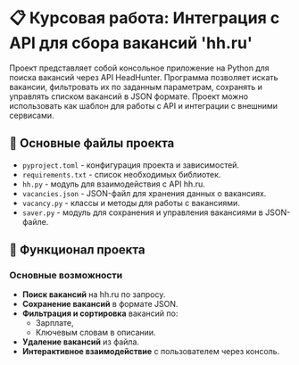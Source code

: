 # 📋 Курсовая работа: Интеграция с API для сбора вакансий 'hh.ru'

Проект представляет собой консольное приложение на Python для поиска вакансий через API HeadHunter. Программа позволяет искать вакансии, фильтровать их по заданным параметрам, сохранять и управлять списком вакансий в JSON формате. Проект можно использовать как шаблон для работы с API и интеграции с внешними сервисами.

## 📂 Основные файлы проекта
- `pyproject.toml` - конфигурация проекта и зависимостей.
- `requirements.txt` - список необходимых библиотек.
- `hh.py` - модуль для взаимодействия с API hh.ru.
- `vacancies.json` - JSON-файл для хранения данных о вакансиях.
- `vacancy.py` - классы и методы для работы с вакансиями.
- `saver.py` - модуль для сохранения и управления вакансиями в JSON-файле.

## 🚀 Функционал проекта

### Основные возможности
- **Поиск вакансий** на hh.ru по запросу.
- **Сохранение вакансий** в формате JSON.
- **Фильтрация и сортировка** вакансий по:
  - Зарплате,
  - Ключевым словам в описании.
- **Удаление вакансий** из файла.
- **Интерактивное взаимодействие** с пользователем через консоль.